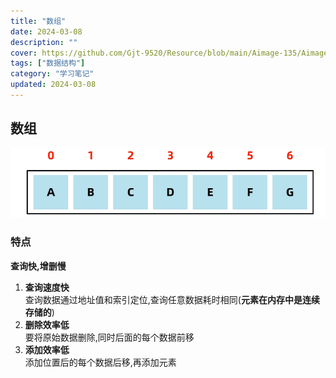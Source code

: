 ```yaml
---
title: "数组"
date: 2024-03-08
description: ""
cover: https://github.com/Gjt-9520/Resource/blob/main/Aimage-135/Aimage48.jpg?raw=true
tags: ["数据结构"]
category: "学习笔记"
updated: 2024-03-08
---
```


## 数组

![数组](../images/数组.png)

### 特点 

**查询快,增删慢**

1. **查询速度快**          
查询数据通过地址值和索引定位,查询任意数据耗时相同(**元素在内存中是连续存储的**)
2. **删除效率低**         
要将原始数据删除,同时后面的每个数据前移
3. **添加效率低**        
添加位置后的每个数据后移,再添加元素                


